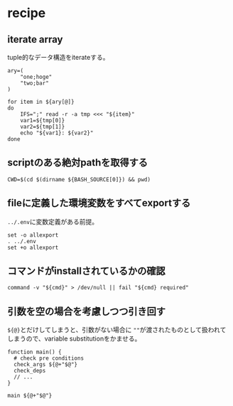# recipe

## iterate array

tuple的なデータ構造をiterateする。

```shell
ary=(
    "one;hoge"
    "two;bar"
)

for item in ${ary[@]}
do
    IFS=";" read -r -a tmp <<< "${item}"
    var1=${tmp[0]}
    var2=${tmp[1]}
    echo "${var1}: ${var2}"
done
```

## scriptのある絶対pathを取得する

```shell
CWD=$(cd $(dirname ${BASH_SOURCE[0]}) && pwd)
```

## fileに定義した環境変数をすべてexportする

`../.env`に変数定義がある前提。

```shell
set -o allexport 
. ../.env 
set +o allexport
```

## コマンドがinstallされているかの確認

```shell
command -v "${cmd}" > /dev/null || fail "${cmd} required"
```

## 引数を空の場合を考慮しつつ引き回す

`${@}`とだけしてしまうと、引数がない場合に `""`が渡されたものとして扱われてしまうので、variable substitutionをかませる。

```shell
function main() {
  # check pre conditions
  check_args ${@+"$@"}
  check_deps
  // ...
}

main ${@+"$@"}
```
